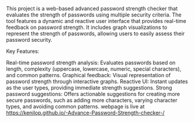 This project is a web-based advanced password strength checker that evaluates the strength of passwords using multiple security criteria. The tool features a dynamic and reactive user interface that provides real-time feedback on password strength. It includes graph visualizations to represent the strength of passwords, allowing users to easily assess their password security.

Key Features:

Real-time password strength analysis: Evaluates passwords based on length, complexity (uppercase, lowercase, numeric, special characters), and common patterns.
Graphical feedback: Visual representation of password strength through interactive graphs.
Reactive UI: Instant updates as the user types, providing immediate strength suggestions.
Strong password suggestions: Offers actionable suggestions for creating more secure passwords, such as adding more characters, varying character types, and avoiding common patterns.
webpage is live at https://kenilop.github.io/-Advance-Password-Strength-checker-/
